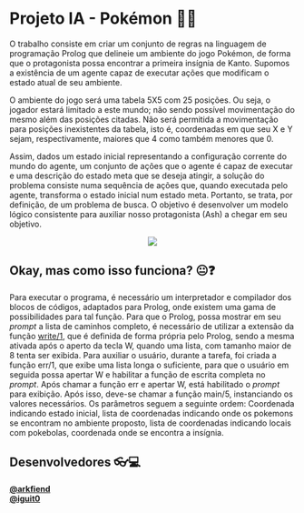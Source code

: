 # Projeto IA - Pokémon :8ball::boom:
O trabalho consiste em criar um conjunto de regras na linguagem de programação Prolog que delineie um ambiente do jogo Pokémon, de forma que o protagonista possa encontrar a primeira insígnia de Kanto. Supomos a existência de um agente capaz de executar ações que modificam o estado atual de seu ambiente.

O ambiente do jogo será uma tabela 5X5 com 25 posições. Ou seja, o jogador estará limitado a este mundo; não sendo possível movimentação do mesmo além das posições citadas. Não será permitida a movimentação para posições inexistentes da tabela, isto é, coordenadas em que seu X e Y sejam, respectivamente, maiores que 4 como também menores que 0.

Assim, dados um estado inicial representando a configuração corrente do mundo do agente, um conjunto de ações que o agente é capaz de executar e uma descrição do estado meta que se deseja atingir, a solução do problema consiste numa sequência de ações que, quando executada pelo agente, transforma o estado inicial num estado meta. Portanto, se trata, por definição, de um problema de busca. O objetivo é desenvolver um modelo lógico consistente para auxiliar nosso protagonista (Ash) a chegar em seu objetivo.
<p align="center"><img src="http://imagem.b2s-space.com/upimg/60505/0/1d853b168b.png"></p>

## Okay, mas como isso funciona? :neutral_face::question:
Para executar o programa, é necessário um interpretador e compilador dos blocos de códigos, adaptados para Prolog, onde existem uma gama de possibilidades para tal função.
Para que o Prolog, possa mostrar em seu *prompt* a lista de caminhos completo, é necessário de utilizar a extensão da função [write/1](http://www.swi-prolog.org/FAQ/AllOutput.html), que é definida de forma própria pelo Prolog, sendo a mesma ativada após o aperto da tecla W, quando uma lista, com tamanho maior de 8 tenta ser exibida. Para auxiliar o usuário, durante a tarefa, foi criada a função err/1, que exibe uma lista longa o suficiente, para que o usuário em seguida possa apertar W e habilitar a função de escrita completa no *prompt*.
Após chamar a função err e apertar W, está habilitado o *prompt* para exibição. Após isso, deve-se chamar a função main/5, instanciando os valores necessários. Os parâmetros seguem a seguinte ordem: Coordenada indicando estado inicial, lista de coordenadas indicando onde os pokemons se encontram no ambiente proposto, lista de coordenadas indicando locais com pokebolas, coordenada onde se encontra a insígnia.

## Desenvolvedores :eyeglasses::computer:
**[@arkfiend](https://github.com/arkfiend)**<br/>
**[@iguit0](https://github.com/iguit0)**
